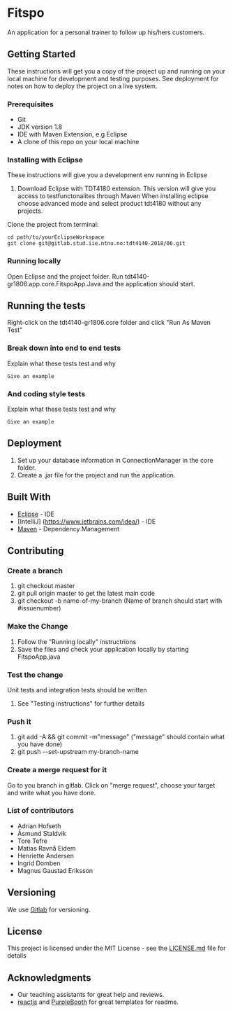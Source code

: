# Fitspo

An application for a personal trainer to follow up his/hers customers.

## Getting Started

These instructions will get you a copy of the project up and running on your local machine for development and testing purposes. See deployment for notes on how to deploy the project on a live system.

### Prerequisites
- Git
- JDK version 1.8
- IDE with Maven Extension, e.g Eclipse
- A clone of this repo on your local machine

### Installing with Eclipse
These instructions will give you a development env running in Eclipse
1. Download Eclipse with TDT4180 extension. This version will give you access to testfunctonalites through Maven
When installing eclipse choose advanced mode and select product tdt4180 without any projects.


Clone the project from terminal:
```
cd path/to/yourEclipseWorkspace
git clone git@gitlab.stud.iie.ntnu.no:tdt4140-2018/06.git
```

### Running locally 
Open Eclipse and the project folder.
Run tdt4140-gr1806.app.core.FitspoApp.Java and the application should start.

## Running the tests
Right-click on the tdt4140-gr1806.core folder and click "Run As Maven Test"

### Break down into end to end tests

Explain what these tests test and why

```
Give an example
```

### And coding style tests

Explain what these tests test and why

```
Give an example
```

## Deployment
1. Set up your database information in ConnectionManager in the core folder.
2. Create a .jar file for the project and run the application.

## Built With
* [Eclipse](https://www.eclipse.org/) - IDE
* [IntelliJ] (https://www.jetbrains.com/idea/) - IDE
* [Maven](https://maven.apache.org/) - Dependency Management

## Contributing
### Create a branch
1. git checkout master
2. git pull origin master to get the latest main code
3. git checkout -b name-of-my-branch (Name of branch should start with #issuenumber)

### Make the Change
1. Follow the "Running locally" instructrions
2. Save the files and check your application locally by starting FitspoApp.java

### Test the change
Unit tests and integration tests should be written
1. See "Testing instructions" for further details

### Push it
1. git add -A && git commit -m"message" ("message" should contain what you have done)
2. git push --set-upstream my-branch-name

### Create a merge request for it
Go to you branch in gitlab. Click on "merge request", choose your target and write what you have done.

### List of contributors
- Adrian Hofseth
- Åsmund Staldvik
- Tore Tefre
- Matias Ravnå Eidem
- Henriette Andersen
- Ingrid Domben
- Magnus Gaustad Eriksson


## Versioning

We use [Gitlab](https://about.gitlab.com/) for versioning.

## License

This project is licensed under the MIT License - see the [LICENSE.md](https://gitlab.stud.iie.ntnu.no/tdt4140-2018/06/blob/master/LICENSE) file for details

## Acknowledgments

* Our teaching assistants for great help and reviews.
* [reactjs](https://github.com/reactjs/reactjs.org) and [PurpleBooth](https://gist.github.com/PurpleBooth/109311bb0361f32d87a2) for great templates for readme.
